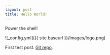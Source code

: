 ```yaml
---
layout: post
title: Hello World!
---
```


Power the shell!

![_config.yml]({{ site.baseurl }}/images/logo.png)

First test post. 
[Git repo](https://github.com/briansworth/briansworth.github.io).
